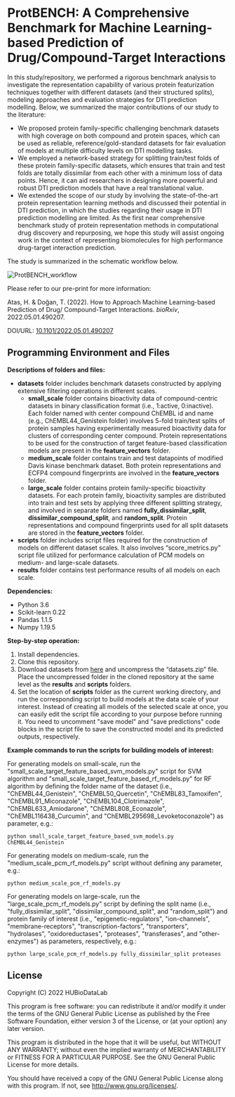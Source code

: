 # ProtBENCH: A Comprehensive Benchmark for Machine Learning-based Prediction of Drug/Compound-Target Interactions
In this study/repository, we performed a rigorous benchmark analysis to investigate the representation capability of various protein featurization techniques together with different datasets (and their structured splits), modeling approaches and evaluation strategies for DTI prediction modelling. Below, we summarized the major contributions of our study to the literature:
* We proposed protein family-specific challenging benchmark datasets with high coverage on both compound and protein spaces, which can be used as reliable, reference/gold-standard datasets for fair evaluation of models at multiple difficulty levels on DTI modelling tasks.
* We employed a network-based strategy for splitting train/test folds of these protein family-specific datasets, which ensures that train and test folds are totally dissimilar from each other with a minimum loss of data points. Hence, it can aid researchers in designing more powerful and robust DTI prediction models that have a real translational value.
* We extended the scope of our study by involving the state-of-the-art protein representation learning methods and discussed their potential in DTI prediction, in which the studies regarding their usage in DTI prediction modelling are limited.
As the first near comprehensive benchmark study of protein representation methods in computational drug discovery and repurposing, we hope this study will assist ongoing work in the context of representing biomolecules for high performance drug-target interaction prediction.

The study is summarized in the schematic workflow below.

![ProtBENCH_workflow](https://user-images.githubusercontent.com/13165170/167027598-d4b13b56-7266-4c22-897b-d847021fe462.png)

Please refer to our pre-print for more information:

Atas, H. & Doğan, T. (2022). How to Approach Machine Learning-based Prediction of Drug/ Compound-Target Interactions. *bioRxiv*, 2022.05.01.490207.

DOI/URL: [10.1101/2022.05.01.490207](https://biorxiv.org/cgi/content/short/2022.05.01.490207)

## Programming Environment and Files
**Descriptions of folders and files:**

*	**datasets** folder includes benchmark datasets constructed by applying extensive filtering operations in different scales.
    * **small_scale** folder contains bioactivity data of compound-centric datasets in binary classification format (i.e., 1:active, 0:inactive). Each folder named with center compound ChEMBL id and name (e.g., ChEMBL44_Genistein folder)  involves 5-fold train/test splits of protein samples having experimentally measured bioactivity data for clusters of corresponding center compound. Protein representations to be used for the construction of target feature-based classification models are present in the **feature_vectors** folder.
    * **medium_scale** folder contains train and test datapoints of modified Davis kinase benchmark dataset. Both protein representations and ECFP4 compound fingerprints are involved in the **feature_vectors** folder.
    * **large_scale** folder contains protein family-specific bioactivity datasets. For each protein family, bioactivity samples are distributed into train and test sets by applying three different splitting strategy, and involved in separate folders named **fully_dissimilar_split**, **dissimilar_compound_split**, and **random_split**. Protein representations and compound fingerprints used for all split datasets are stored in the **feature_vectors** folder.
*	**scripts** folder includes script files required for the construction of models on different dataset scales. It also involves “score_metrics.py” script file utilized for performance calculation of PCM models on medium- and large-scale datasets.
*	**results** folder contains test performance results of all models on each scale. 

**Dependencies:**

* Python 3.6
* Scikit-learn 0.22
* Pandas 1.1.5
* Numpy 1.19.5

**Step-by-step operation:**
1. Install dependencies.
2. Clone this repository.
3. Download datasets from [here](https://drive.google.com/file/d/1zVOyFIEOo33yeF3vFE8paz5pS5H5Z99N/view?usp=sharing) and uncompress the “datasets.zip” file. Place the uncompressed folder in the cloned repository at the same level as the **results** and **scripts** folders. 
4. Set the location of **scripts** folder as the current working directory, and run the corresponding script to build models at the data scale of your interest. Instead of creating all models of the selected scale at once, you can easily edit the script file according to your purpose before running it. You need to uncomment "save model" and "save predictions" code blocks in the script file to save the constructed model and its predicted outputs, respectively.

**Example commands to run the scripts for building models of interest:**
   
For generating models on small-scale, run the "small_scale_target_feature_based_svm_models.py" script for SVM algorithm and "small_scale_target_feature_based_rf_models.py" for RF algorithm by defining the folder name of the dataset (i.e., "ChEMBL44_Genistein", "ChEMBL50_Quercetin", "ChEMBL83_Tamoxifen", "ChEMBL91_Miconazole", "ChEMBL104_Clotrimazole", "ChEMBL633_Amiodarone", "ChEMBL808_Econazole", "ChEMBL116438_Curcumin", and "ChEMBL295698_Levoketoconazole") as parameter, e.g.:
   
```
python small_scale_target_feature_based_svm_models.py ChEMBL44_Genistein
```
   
For generating models on medium-scale, run the "medium_scale_pcm_rf_models.py" script without defining any parameter, e.g.:
   
```
python medium_scale_pcm_rf_models.py
```
   
For generating models on large-scale, run the "large_scale_pcm_rf_models.py" script by defining the split name (i.e., "fully_dissimilar_split", "dissimilar_compound_split", and "random_split") and protein family of interest (i.e., "epigenetic-regulators", "ion-channels", "membrane-receptors", "transcription-factors", "transporters", "hydrolases", "oxidoreductases", "proteases", "transferases", and "other-enzymes") as parameters, respectively, e.g.:
   
```
python large_scale_pcm_rf_models.py fully_dissimilar_split proteases
```
   
## License

Copyright (C) 2022 HUBioDataLab

This program is free software: you can redistribute it and/or modify it under the terms of the GNU General Public License as published by the Free Software Foundation, either version 3 of the License, or (at your option) any later version.

This program is distributed in the hope that it will be useful, but WITHOUT ANY WARRANTY; without even the implied warranty of MERCHANTABILITY or FITNESS FOR A PARTICULAR PURPOSE. See the GNU General Public License for more details.

You should have received a copy of the GNU General Public License along with this program. If not, see http://www.gnu.org/licenses/.


